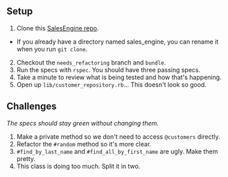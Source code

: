 ## Setup

1. Clone this [SalesEngine repo](https://github.com/turingschool-examples/sales_engine).
  * If you already have a directory named sales_engine, you can rename it when you run `git clone`.
2. Checkout the `needs_refactoring` branch and `bundle`.
3. Run the specs with `rspec`. You should have three passing specs.
4. Take a minute to review what is being tested and how that's happening.
5. Open up `lib/customer_repository.rb`... This doesn't look so good.

## Challenges

*The specs should stay green without changing them.*

1. Make a private method so we don't need to access `@customers` directly.
2. Refactor the `#random` method so it's more clear.
3. `#find_by_last_name` and `#find_all_by_first_name` are ugly. Make them pretty.
4. This class is doing too much. Split it in two.
